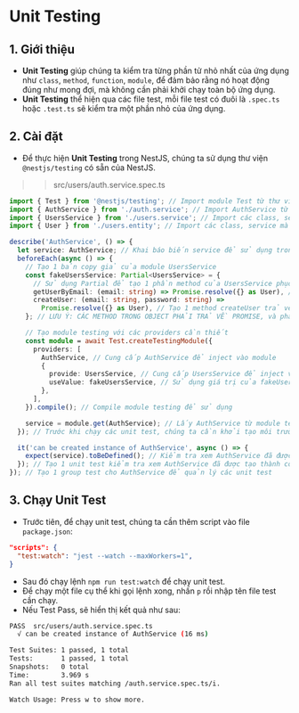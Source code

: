 # Unit Testing
## 1. Giới thiệu
- **Unit Testing** giúp chúng ta kiểm tra từng phần tử nhỏ nhất của ứng dụng như `class`, `method`, `function`, `module`, để đảm bảo rằng nó hoạt động đúng như mong đợi, mà không cần phải khởi chạy toàn bộ ứng dụng.
- **Unit Testing** thể hiện qua các file test, mỗi file test có đuôi là `.spec.ts` hoặc `.test.ts` sẽ kiểm tra một phần nhỏ của ứng dụng.

## 2. Cài đặt
- Để thực hiện **Unit Testing** trong NestJS, chúng ta sử dụng thư viện `@nestjs/testing` có sẵn của NestJS.
>>src/users/auth.service.spec.ts
```typescript
import { Test } from '@nestjs/testing'; // Import module Test từ thư viện testing của NestJS để tạo unit test
import { AuthService } from './auth.service'; // Import AuthService từ file auth.service.ts để sử dụng trong unit test
import { UsersService } from './users.service'; // Import các class, service mà AuthService cần sử dụng
import { User } from './users.entity'; // Import các class, service mà AuthService cần sử dụng

describe('AuthService', () => {
  let service: AuthService; // Khai báo biến service để sử dụng trong các unit test
  beforeEach(async () => {
    // Tạo 1 bản copy giả của module UsersService
    const fakeUsersService: Partial<UsersService> = {
      // Sử dụng Partial để tạo 1 phần method của UsersService phục vụ cho AuthService
      getUserByEmail: (email: string) => Promise.resolve({} as User), // Tạo 1 method getUserByEmail trả về một user giả
      createUser: (email: string, password: string) =>
        Promise.resolve({} as User), // Tạo 1 method createUser trả về một user giả
    }; // LƯU Ý: CÁC METHOD TRONG OBJECT PHẢI TRẢ VỀ PROMISE, và phải khai báo đúng các METHOD được AUTHSERVICE SỬ DỤNG trong USERSERVICE

    // Tạo module testing với các providers cần thiết
    const module = await Test.createTestingModule({
      providers: [
        AuthService, // Cung cấp AuthService để inject vào module
        {
          provide: UsersService, // Cung cấp UsersService để inject vào AuthService
          useValue: fakeUsersService, // Sử dụng giá trị của fakeUsersService để thay thế UsersService thật
        },
      ],
    }).compile(); // Compile module testing để sử dụng

    service = module.get(AuthService); // Lấy AuthService từ module testing để sử dụng trong unit test gán lai cho biến service
  }); // Trước khi chạy các unit test, chúng ta cần khởi tạo môi trường test

  it('can be created instance of AuthService', async () => {
    expect(service).toBeDefined(); // Kiểm tra xem AuthService đã được tạo thành công chưa
  }); // Tạo 1 unit test kiểm tra xem AuthService đã được tạo thành công chưa
}); // Tạo 1 group test cho AuthService để quản lý các unit test

```

## 3. Chạy Unit Test
- Trước tiên, để chạy unit test, chúng ta cần thêm script vào file `package.json`:
```json
"scripts": {
  "test:watch": "jest --watch --maxWorkers=1",
}
```
- Sau đó chạy lệnh `npm run test:watch` để chạy unit test.
- Để chạy một file cụ thể khi gọi lệnh xong, nhấn `p` rồi nhập tên file test cần chạy.
- Nếu Test Pass, sẽ hiển thị kết quả như sau:
```bash
PASS  src/users/auth.service.spec.ts
  √ can be created instance of AuthService (16 ms)

Test Suites: 1 passed, 1 total
Tests:       1 passed, 1 total
Snapshots:   0 total
Time:        3.969 s
Ran all test suites matching /auth.service.spec.ts/i.

Watch Usage: Press w to show more.
```
